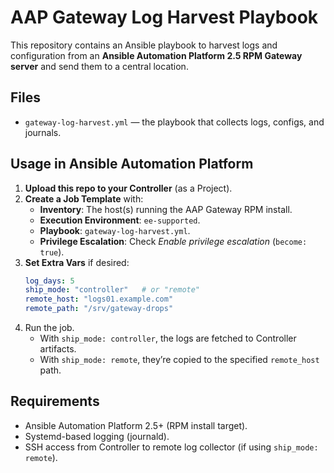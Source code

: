 # AAP Gateway Log Harvest Playbook

This repository contains an Ansible playbook to harvest logs and configuration from an **Ansible Automation Platform 2.5 RPM Gateway server** and send them to a central location.

## Files

- `gateway-log-harvest.yml` — the playbook that collects logs, configs, and journals.

## Usage in Ansible Automation Platform

1. **Upload this repo to your Controller** (as a Project).
2. **Create a Job Template** with:
   - **Inventory**: The host(s) running the AAP Gateway RPM install.
   - **Execution Environment**: `ee-supported`.
   - **Playbook**: `gateway-log-harvest.yml`.
   - **Privilege Escalation**: Check *Enable privilege escalation* (`become: true`).
3. **Set Extra Vars** if desired:
   ```yaml
   log_days: 5
   ship_mode: "controller"   # or "remote"
   remote_host: "logs01.example.com"
   remote_path: "/srv/gateway-drops"
   ```
4. Run the job.  
   - With `ship_mode: controller`, the logs are fetched to Controller artifacts.  
   - With `ship_mode: remote`, they’re copied to the specified `remote_host` path.

## Requirements

- Ansible Automation Platform 2.5+ (RPM install target).  
- Systemd-based logging (journald).  
- SSH access from Controller to remote log collector (if using `ship_mode: remote`).

